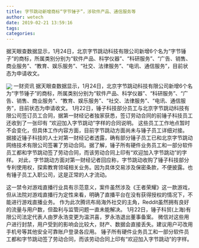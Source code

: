 ```yaml
---
title: 字节跳动新增商标“字节锤子”，涉软件产品、通信服务等
author: wetech
date: 2019-02-21 13:59:16
tags: 
categories: 
---
```

据天眼查数据显示，1月24日，北京字节跳动科技有限公司新增6个名为“字节锤子”的商标，所属类别分别为“软件产品、科学仪器”、“科研服务”、“广告、销售、商业服务”、“教育、娱乐服务”、“社交、法律服务”、“电讯、通信服务”，目前状态为申请收文。
<!-- more -->
<img align="center" border="0" src="https://imgcdn.yicai.com/uppics/images/2019/02/022cf4b22ee072a708d2768d9f9c875a.jpg" />
一财资讯
据天眼查数据显示，1月24日，北京字节跳动科技有限公司新增6个名为“字节锤子”的商标，所属类别分别为“软件产品、科学仪器”、“科研服务”、“广告、销售、商业服务”、“教育、娱乐服务”、“社交、法律服务”、“电讯、通信服务”，目前状态为申请收文。
1月22日，锤子科技部分员工与北京字节跳动科技有限公司签订员工合同，据第一财经记者独家获悉，签订劳动合同的前锤子科技员工还收到了一张印有 ”欢迎加入字节跳动”字样的合同说明。
这些员工工作地点暂时不会变化，但具体工作内容方面，目前字节跳动方面尚未与锤子员工详细对接。
据接近锤子科技的人士对第一财经记者透露，确有部分锤子员工已和北京字节跳动网络技术有限公司签署了劳动合同。据了解，锤子所有硬件业务员工和一部分软件员工都和字节跳动签了劳动合同，而该劳动合同上印有“欢迎加入字节跳动”的字样。
对此，字节跳动方面对第一财经记者回应称，字节跳动收购了锤子科技部分专利使用权，探索教育领域相关业务。因为具体交易涉及保密条款，不便披露。也有锤子员工入职公司，这是正常的人才流动。
 
 
这一禁令对游戏直播行业具有示范意义，案件虽然涉及《王者荣耀》这一款游戏，但从法院对游戏直播行为定性来看，明确了直播平台在没有获得授权的情况下，不能进行游戏直播业务。
作为此次腾讯布局海外社交的主角，Reddit虽然拥有良好的流量与用户数，但盈利与监管问题一直未能解决。
1月22日，锤子科贸(上海)有限公司法定代表人由罗永浩变更为温洪喜，罗永浩退出董事备案。
微信对这些用户进行封禁，用户受到的影响会比较大，财产、数据会直接丢失。建议用户可改用手机号等其他安全可靠账户登录各应用。
锤子所有硬件业务员工和一部分软件员工都和字节跳动签了劳动合同，而该劳动合同上印有“欢迎加入字节跳动”的字样。
